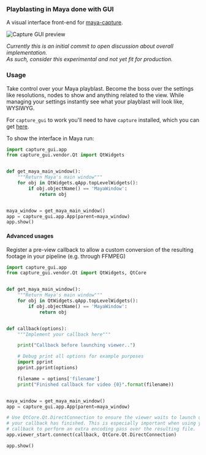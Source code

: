 ### Playblasting in Maya done with GUI

A visual interface front-end for
[maya-capture](https://github.com/abstractfactory/maya-capture).

![Capture GUI preview](https://cloud.githubusercontent.com/assets/2439881/18627536/c1a6b4e4-7e5b-11e6-9c69-047bd5cbbce5.jpg)

_Currently this is an initial commit to open discussion about overall
implementation.  
As such, consider this experimental and not yet fit for production._

### Usage

Take control over your Maya playblast. Become the boss over the settings like
resolutions, nodes to show and anything related to the view. While managing
your settings instantly see what your playblast will look like, WYSIWYG.

For `capture_gui` to work you'll need to have `capture` installed, which you
can get [here](https://github.com/abstractfactory/maya-capture).

To show the interface in Maya run:

```python
import capture_gui.app
from capture_gui.vendor.Qt import QtWidgets


def get_maya_main_window():
    """Return Maya's main window"""
    for obj in QtWidgets.qApp.topLevelWidgets():
        if obj.objectName() == 'MayaWindow':
            return obj


maya_window = get_maya_main_window()
app = capture_gui.app.App(parent=maya_window)
app.show()
```

#### Advanced usages

Register a pre-view callback to allow a custom conversion of the resulting
footage in your pipeline (e.g. through FFMPEG)

```python
import capture_gui.app
from capture_gui.vendor.Qt import QtWidgets, QtCore


def get_maya_main_window():
    """Return Maya's main window"""
    for obj in QtWidgets.qApp.topLevelWidgets():
        if obj.objectName() == 'MayaWindow':
            return obj


def callback(options):
    """Implement your callback here"""

    print("Callback before launching viewer..")

    # Debug print all options for example purposes
    import pprint
    pprint.pprint(options)

    filename = options['filename']
    print("Finished callback for video {0}".format(filename))


maya_window = get_maya_main_window()
app = capture_gui.app.App(parent=maya_window)

# Use QtCore.Qt.DirectConnection to ensure the viewer waits to launch until
# your callback has finished. This is especially important when using your
# callback to perform an extra encoding pass over the resulting file.
app.viewer_start.connect(callback, QtCore.Qt.DirectConnection)

app.show()
```
